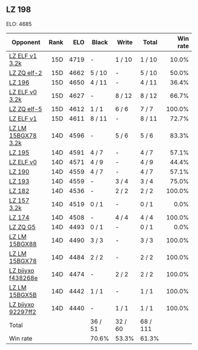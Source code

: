 ## LZ 198 ##

ELO: 4685

Opponent | Rank | ELO | Black | Write | Total | Win rate
---------|-----:|----:|-------|-------|-------|-------:
[LZ ELF v1 3.2k](LZ%20ELF%20v1%203.2k.md) | 15D | 4719 | - | 1 / 10 | 1 / 10 | 10.0%
[LZ ZQ elf-2](LZ%20ZQ%20elf-2.md) | 15D | 4662 | 5 / 10 | - | 5 / 10 | 50.0%
[LZ 196](LZ%20196.md) | 15D | 4650 | 4 / 11 | - | 4 / 11 | 36.4%
[LZ ELF v0 3.2k](LZ%20ELF%20v0%203.2k.md) | 15D | 4627 | - | 8 / 12 | 8 / 12 | 66.7%
[LZ ZQ elf-5](LZ%20ZQ%20elf-5.md) | 15D | 4612 | 1 / 1 | 6 / 6 | 7 / 7 | 100.0%
[LZ ELF v1](LZ%20ELF%20v1.md) | 15D | 4611 | 8 / 11 | - | 8 / 11 | 72.7%
[LZ LM 15BGX78 3.2k](LZ%20LM%2015BGX78%203.2k.md) | 14D | 4596 | - | 5 / 6 | 5 / 6 | 83.3%
[LZ 195](LZ%20195.md) | 14D | 4591 | 4 / 7 | - | 4 / 7 | 57.1%
[LZ ELF v0](LZ%20ELF%20v0.md) | 14D | 4571 | 4 / 9 | - | 4 / 9 | 44.4%
[LZ 190](LZ%20190.md) | 14D | 4559 | 4 / 7 | - | 4 / 7 | 57.1%
[LZ 193](LZ%20193.md) | 14D | 4559 | - | 3 / 4 | 3 / 4 | 75.0%
[LZ 182](LZ%20182.md) | 14D | 4536 | - | 2 / 2 | 2 / 2 | 100.0%
[LZ 157 3.2k](LZ%20157%203.2k.md) | 14D | 4519 | 0 / 1 | - | 0 / 1 | 0.0%
[LZ 174](LZ%20174.md) | 14D | 4508 | - | 4 / 4 | 4 / 4 | 100.0%
[LZ ZQ G5](LZ%20ZQ%20G5.md) | 14D | 4493 | 0 / 1 | - | 0 / 1 | 0.0%
[LZ LM 15BGX88](LZ%20LM%2015BGX88.md) | 14D | 4490 | 3 / 3 | - | 3 / 3 | 100.0%
[LZ LM 15BGX78](LZ%20LM%2015BGX78.md) | 14D | 4484 | 2 / 2 | - | 2 / 2 | 100.0%
[LZ bjiyxo f438268e](LZ%20bjiyxo%20f438268e.md) | 14D | 4474 | - | 2 / 2 | 2 / 2 | 100.0%
[LZ LM 15BGX5B](LZ%20LM%2015BGX5B.md) | 14D | 4442 | 1 / 1 | - | 1 / 1 | 100.0%
[LZ bjiyxo 92297ff2](LZ%20bjiyxo%2092297ff2.md) | 14D | 4440 | - | 1 / 1 | 1 / 1 | 100.0%
Total | | | 36 / 51 | 32 / 60 | 68 / 111 | 
Win rate| | | 70.6% | 53.3% | 61.3% | 
